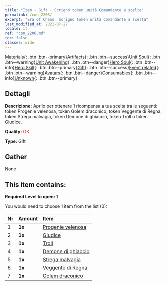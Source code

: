 ```yaml
---
title: "Item - Gift - Scrigno token unità Comandante a scelta"
permalink: /con_2206/
excerpt: "Era of Chaos  Scrigno token unità Comandante a scelta"
last_modified_at: 2021-07-27
locale: it
ref: "con_2206.md"
toc: false
classes: wide
---
```

 [Materials](/ItemsIT/){: .btn .btn--primary}[Artifacts](/ItemsIT/Artifacts/){: .btn .btn--success}[Unit Soul](/ItemsIT/UnitSoul/){: .btn .btn--warning}[Unit Awakening](/ItemsIT/UnitAwakening/){: .btn .btn--danger}[Hero Soul](/ItemsIT/HeroSoul/){: .btn .btn--info}[Hero Skill](/ItemsIT/HeroSkill/){: .btn .btn--primary}[Gift](/ItemsIT/Gift/){: .btn .btn--success}[Event related](/ItemsIT/Events/){: .btn .btn--warning}[Avatars](/ItemsIT/Avatars/){: .btn .btn--danger}[Consumables](/ItemsIT/Consumables/){: .btn .btn--info}[Unknown](/ItemsIT/Unknown/){: .btn .btn--primary}

## Dettagli
 **Descrizione:** Aprilo per ottenere 1 ricompensa a tua scelta tra le seguenti: token Progenie velenosa, token Golem draconico, token Veggente di Regna, token Strega malvagia, token Demone di ghiaccio, token Troll o token Giudice.

 **Quality:** <span style="color: #FF0000">OK</span>

 **Type:** Gift

## Gather

  None

## This item contains:

 **Required Level to open:** 1

 You would need to choose 1 item from the list (0):

  | Nr | Amount |     Item    |
  |:---|:-------|:------------|
  | 1 |  **1x** | [Progenie velenosa](/ItemsIT/unt_234/) |  | 
  | 2 |  **1x** | [Giudice](/ItemsIT/unt_198/) |  | 
  | 3 |  **1x** | [Troll](/ItemsIT/unt_225/) |  | 
  | 4 |  **1x** | [Demone di ghiaccio](/ItemsIT/unt_269/) |  | 
  | 5 |  **1x** | [Strega malvagia](/ItemsIT/unt_252/) |  | 
  | 6 |  **1x** | [Veggente di Regna](/ItemsIT/unt_279/) |  | 
  | 7 |  **1x** | [Golem draconico](/ItemsIT/unt_243/) |  | 
